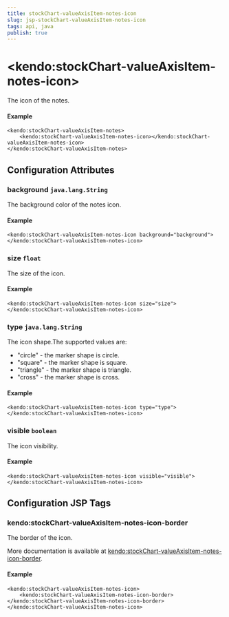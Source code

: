 ```yaml
---
title: stockChart-valueAxisItem-notes-icon
slug: jsp-stockChart-valueAxisItem-notes-icon
tags: api, java
publish: true
---
```


# \<kendo:stockChart-valueAxisItem-notes-icon\>

The icon of the notes.

#### Example
    <kendo:stockChart-valueAxisItem-notes>
        <kendo:stockChart-valueAxisItem-notes-icon></kendo:stockChart-valueAxisItem-notes-icon>
    </kendo:stockChart-valueAxisItem-notes>

## Configuration Attributes

### background `java.lang.String`

The background color of the notes icon.

#### Example
    <kendo:stockChart-valueAxisItem-notes-icon background="background">
    </kendo:stockChart-valueAxisItem-notes-icon>

### size `float`

The size of the icon.

#### Example
    <kendo:stockChart-valueAxisItem-notes-icon size="size">
    </kendo:stockChart-valueAxisItem-notes-icon>

### type `java.lang.String`

The icon shape.The supported values are:
* "circle" - the marker shape is circle.
* "square" - the marker shape is square.
* "triangle" - the marker shape is triangle.
* "cross" - the marker shape is cross.

#### Example
    <kendo:stockChart-valueAxisItem-notes-icon type="type">
    </kendo:stockChart-valueAxisItem-notes-icon>

### visible `boolean`

The icon visibility.

#### Example
    <kendo:stockChart-valueAxisItem-notes-icon visible="visible">
    </kendo:stockChart-valueAxisItem-notes-icon>


##  Configuration JSP Tags

### kendo:stockChart-valueAxisItem-notes-icon-border

The border of the icon.

More documentation is available at [kendo:stockChart-valueAxisItem-notes-icon-border](stockchart/valueaxisitem-notes-icon-border).

#### Example

    <kendo:stockChart-valueAxisItem-notes-icon>
        <kendo:stockChart-valueAxisItem-notes-icon-border></kendo:stockChart-valueAxisItem-notes-icon-border>
    </kendo:stockChart-valueAxisItem-notes-icon>

 
